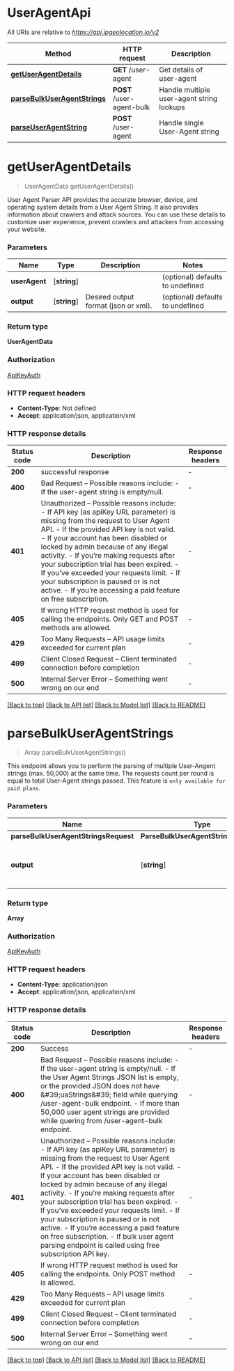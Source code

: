 # UserAgentApi

All URIs are relative to *https://api.ipgeolocation.io/v2*

|Method | HTTP request | Description|
|------------- | ------------- | -------------|
|[**getUserAgentDetails**](#getuseragentdetails) | **GET** /user-agent | Get details of user-agent|
|[**parseBulkUserAgentStrings**](#parsebulkuseragentstrings) | **POST** /user-agent-bulk | Handle multiple user-agent string lookups|
|[**parseUserAgentString**](#parseuseragentstring) | **POST** /user-agent | Handle single User-Agent string|

# **getUserAgentDetails**
> UserAgentData getUserAgentDetails()

User Agent Parser API provides the accurate browser, device, and operating system details from a User Agent String. It also provides information about crawlers and attack sources. You can use these details to customize user experience, prevent crawlers and attackers from accessing your website. 



### Parameters

|Name | Type | Description  | Notes|
|------------- | ------------- | ------------- | -------------|
| **userAgent** | [**string**] |  | (optional) defaults to undefined|
| **output** | [**string**] | Desired output format (json or xml). | (optional) defaults to undefined|


### Return type

**UserAgentData**

### Authorization

[ApiKeyAuth](../README.md#ApiKeyAuth)

### HTTP request headers

 - **Content-Type**: Not defined
 - **Accept**: application/json, application/xml


### HTTP response details
| Status code | Description | Response headers |
|-------------|-------------|------------------|
|**200** | successful response |  -  |
|**400** | Bad Request – Possible reasons include:   - If the user-agent string is empty/null.  |  -  |
|**401** | Unauthorized – Possible reasons include:   - If API key (as apiKey URL parameter) is missing from the request to User Agent API.    - If the provided API key is not valid.   - If your account has been disabled or locked by admin because of any illegal activity.   - If you’re making requests after your subscription trial has been expired.   - If you’ve exceeded your requests limit.   - If your subscription is paused or is not active.   - If you’re accessing a paid feature on free subscription.  |  -  |
|**405** | If wrong HTTP request method is used for calling the endpoints. Only GET and POST methods are allowed. |  -  |
|**429** | Too Many Requests – API usage limits exceeded for current plan |  -  |
|**499** | Client Closed Request – Client terminated connection before completion |  -  |
|**500** | Internal Server Error – Something went wrong on our end |  -  |

[[Back to top]](#) [[Back to API list]](../README.md#documentation-for-api-endpoints) [[Back to Model list]](../README.md#documentation-for-models) [[Back to README]](../README.md)

# **parseBulkUserAgentStrings**
> Array<UserAgentData> parseBulkUserAgentStrings()

This endpoint allows you to perform the parsing of multiple User-Angent strings (max. 50,000) at the same time. The requests count per round is equal to total User-Agent strings passed. This feature is `only available for paid plans`.



### Parameters

|Name | Type | Description  | Notes|
|------------- | ------------- | ------------- | -------------|
| **parseBulkUserAgentStringsRequest** | **ParseBulkUserAgentStringsRequest**|  | |
| **output** | [**string**] | Desired output format (json or xml). | (optional) defaults to undefined|


### Return type

**Array<UserAgentData>**

### Authorization

[ApiKeyAuth](../README.md#ApiKeyAuth)

### HTTP request headers

 - **Content-Type**: application/json
 - **Accept**: application/json, application/xml


### HTTP response details
| Status code | Description | Response headers |
|-------------|-------------|------------------|
|**200** | Success |  -  |
|**400** | Bad Request – Possible reasons include:   - If the user-agent string is empty/null.   - If the User Agent Strings JSON list is empty, or the provided JSON does not have \&#39;uaStrings\&#39; field while querying /user-agent-bulk endpoint.   - If more than 50,000 user agent strings are provided while quering from /user-agent-bulk endpoint.  |  -  |
|**401** | Unauthorized – Possible reasons include:   - If API key (as apiKey URL parameter) is missing from the request to User Agent API.    - If the provided API key is not valid.   - If your account has been disabled or locked by admin because of any illegal activity.   - If you’re making requests after your subscription trial has been expired.   - If you’ve exceeded your requests limit.   - If your subscription is paused or is not active.   - If you’re accessing a paid feature on free subscription.   - If bulk user agent parsing endpoint is called using free subscription API key.  |  -  |
|**405** | If wrong HTTP request method is used for calling the endpoints. Only POST method is allowed. |  -  |
|**429** | Too Many Requests – API usage limits exceeded for current plan |  -  |
|**499** | Client Closed Request – Client terminated connection before completion |  -  |
|**500** | Internal Server Error – Something went wrong on our end |  -  |

[[Back to top]](#) [[Back to API list]](../README.md#documentation-for-api-endpoints) [[Back to Model list]](../README.md#documentation-for-models) [[Back to README]](../README.md)


